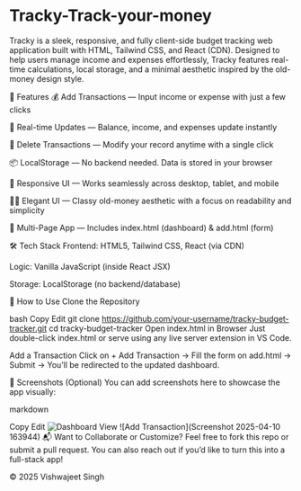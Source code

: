 # Tracky-Track-your-money
Tracky is a sleek, responsive, and fully client-side budget tracking web application built with HTML, Tailwind CSS, and React (CDN). Designed to help users manage income and expenses effortlessly, Tracky features real-time calculations, local storage, and a minimal aesthetic inspired by the old-money design style.

🚀 Features
💰 Add Transactions — Input income or expense with just a few clicks

🔄 Real-time Updates — Balance, income, and expenses update instantly

🧾 Delete Transactions — Modify your record anytime with a single click

📦 LocalStorage — No backend needed. Data is stored in your browser

📱 Responsive UI — Works seamlessly across desktop, tablet, and mobile

🧑‍🎨 Elegant UI — Classy old-money aesthetic with a focus on readability and simplicity

🔗 Multi-Page App — Includes index.html (dashboard) & add.html (form)

🛠 Tech Stack
Frontend: HTML5, Tailwind CSS, React (via CDN)

Logic: Vanilla JavaScript (inside React JSX)

Storage: LocalStorage (no backend/database)

📂 How to Use
Clone the Repository

bash
Copy
Edit
git clone https://github.com/your-username/tracky-budget-tracker.git
cd tracky-budget-tracker
Open index.html in Browser
Just double-click index.html or serve using any live server extension in VS Code.

Add a Transaction
Click on + Add Transaction → Fill the form on add.html → Submit → You’ll be redirected to the updated dashboard.

📸 Screenshots (Optional)
You can add screenshots here to showcase the app visually:

markdown

Copy
Edit
![Dashboard View](https://github.com/user-attachments/assets/17b03e8e-e776-43e2-8734-c35bd61bac34)
![Add Transaction](Screenshot 2025-04-10 163944)
📬 Want to Collaborate or Customize?
Feel free to fork this repo or submit a pull request. You can also reach out if you’d like to turn this into a full-stack app!

© 2025 Vishwajeet Singh
